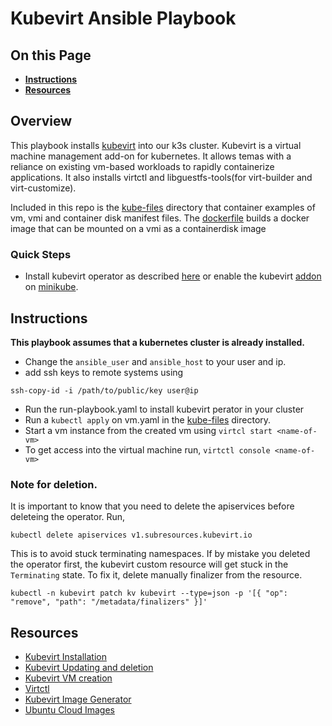 # Kubevirt Ansible Playbook 

## On this Page 
- [**Instructions**](#inst)
- [**Resources**](#res)

## Overview 
This playbook installs [kubevirt](https://kubevirt.io/user-guide/) into our k3s cluster. Kubevirt is a virtual machine management add-on for kubernetes. It allows temas with a reliance on existing vm-based workloads to rapidly containerize applications. It also installs virtctl and libguestfs-tools(for virt-builder and virt-customize).

Included in this repo is the [kube-files](kube-files) directory that container examples of vm, vmi and container disk manifest files. The [dockerfile](dockerfile) builds a docker image that can be mounted on a vmi as a containerdisk image

### Quick Steps
- Install kubevirt operator as described [here](https://kubevirt.io/user-guide/operations/installation/) or enable the kubevirt [addon](https://kubevirt.io/quickstart_minikube/) on [minikube](https://minikube.sigs.k8s.io/docs/start/). 

## Instructions <a id='instr'></a>
**This playbook assumes that a kubernetes cluster is already installed.** 
- Change the `ansible_user` and `ansible_host` to your user and ip. 
- add ssh keys to remote systems using
```ShellSession
ssh-copy-id -i /path/to/public/key user@ip
``` 
- Run the run-playbook.yaml to install kubevirt perator in your cluster 
- Run a `kubectl apply` on vm.yaml in the [kube-files](kube-files) directory. 
- Start a vm instance from the created vm using `virtcl start <name-of-vm>` 
- To get access into the virtual machine run, `virtctl console <name-of-vm>`

### Note for deletion. 
It is important to know that you need to delete the apiservices before deleteing the operator. Run, 
```ShellSession
kubectl delete apiservices v1.subresources.kubevirt.io
``` 
This is to avoid stuck terminating namespaces. If by mistake you deleted the operator first, the kubevirt custom resource will get stuck in the `Terminating` state. To fix it, delete manually finalizer from the resource.
```ShellSession
kubectl -n kubevirt patch kv kubevirt --type=json -p '[{ "op": "remove", "path": "/metadata/finalizers" }]'
``` 

## Resources <a id='res'></a>
- [Kubevirt Installation](https://kubevirt.io/user-guide/operations/installation/)
- [Kubevirt Updating and deletion](https://kubevirt.io/user-guide/operations/updating_and_deletion/)
- [Kubevirt VM creation](https://kubevirt.io/user-guide/virtual_machines/virtual_machine_instances/)
- [Virtctl]( https://github.com/kubevirt/kubevirt.github.io/blob/main/_includes/quickstarts/virtctl.md)
- [Kubevirt Image Generator](https://github.com/Tedezed/kubevirt-images-generator)
- [Ubuntu Cloud Images](https://cloud-images.ubuntu.com/)
